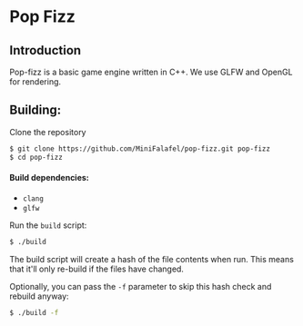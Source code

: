 # Pop Fizz

## Introduction

Pop-fizz is a basic game engine written in C++.
We use GLFW and OpenGL for rendering.


## Building:
Clone the repository
```bash
$ git clone https://github.com/MiniFalafel/pop-fizz.git pop-fizz
$ cd pop-fizz
```

#### Build dependencies:
*   `clang`
*   `glfw`

Run the `build` script:
```bash
$ ./build
```

The build script will create a hash of the file contents when run. 
This means that it'll only re-build if the files have changed.

Optionally, you can pass the `-f` parameter to skip this hash check and rebuild anyway:
```bash
$ ./build -f
```
